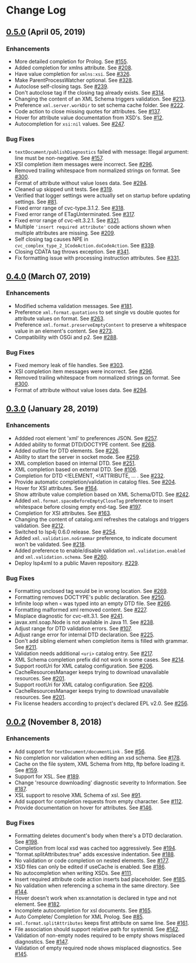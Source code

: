 # Change Log

## [0.5.0](https://github.com/angelozerr/lsp4xml/milestone/5?closed=1) (April 05, 2019)

### Enhancements

* More detailed completion for Prolog. See [#155](https://github.com/angelozerr/lsp4xml/issues/155).
* Added completion for xmlns attribute. See [#208](https://github.com/angelozerr/lsp4xml/issues/208).
* Have value completion for `xmlns:xsi`. See [#326](https://github.com/angelozerr/lsp4xml/issues/326).
* Make ParentProcessWatcher optional. See [#328](https://github.com/angelozerr/lsp4xml/issues/328).
* Autoclose self-closing tags. See [#239](https://github.com/angelozerr/lsp4xml/issues/239).
* Don't autoclose tag if the closing tag already exists. See [#314](https://github.com/angelozerr/lsp4xml/issues/314).
* Changing the content of an XML Schema triggers validation. See [#213](https://github.com/angelozerr/lsp4xml/issues/213).
* Preference `xml.server.workDir` to set schema cache folder. See [#222](https://github.com/angelozerr/lsp4xml/issues/222).
* Code action to close missing quotes for attributes. See [#137](https://github.com/angelozerr/lsp4xml/issues/137).
* Hover for attribute value documentation from XSD's. See [#12](https://github.com/angelozerr/lsp4xml/issues/12).
* Autocompletion for `xsi:nil` values. See [#247](https://github.com/angelozerr/lsp4xml/issues/247).

### Bug Fixes

* `textDocument/publishDiagnostics` failed with message: Illegal argument: line must be non-negative. See [#157](https://github.com/angelozerr/lsp4xml/pull/157).
* XSI completion item messages were incorrect. See [#296](https://github.com/angelozerr/lsp4xml/issues/296).
* Removed trailing whitespace from normalized strings on format. See [#300](https://github.com/angelozerr/lsp4xml/pull/300).
* Format of attribute without value loses data. See [#294](https://github.com/angelozerr/lsp4xml/issues/294).
* Cleaned up skipped unit tests. See [#319](https://github.com/angelozerr/lsp4xml/issues/319).
* Verified that logger settings were actually set on startup before updating settings. See [#81](https://github.com/angelozerr/lsp4xml/issues/81).
* Fixed error range of cvc-type.3.1.2. See [#318](https://github.com/angelozerr/lsp4xml/issues/318).
* Fixed error range of ETagUnterminated. See [#317](https://github.com/angelozerr/lsp4xml/issues/317).
* Fixed error range of cvc-elt.3.2.1. See [#321](https://github.com/angelozerr/lsp4xml/issues/321).
* Multiple `'insert required attribute'` code actions shown when multiple attributes are missing. See [#209](https://github.com/angelozerr/lsp4xml/issues/209).
* Self closing tag causes NPE in `cvc_complex_type_2_1CodeAction.doCodeAction`. See [#339](https://github.com/angelozerr/lsp4xml/issues/339).
* Closing CDATA tag throws exception. See [#341](https://github.com/angelozerr/lsp4xml/issues/341).
* Fix formatting issue with processing instruction attributes. See [#331](https://github.com/angelozerr/lsp4xml/issues/331).
  
## [0.4.0](https://github.com/angelozerr/lsp4xml/milestone/4?closed=1) (March 07, 2019)

### Enhancements

* Modified schema validation messages. See [#181](https://github.com/angelozerr/lsp4xml/issues/181).
* Preference `xml.format.quotations` to set single vs double quotes for attribute values on format. See [#263](https://github.com/angelozerr/lsp4xml/issues/263).
* Preference `xml.format.preserveEmptyContent` to preserve a whitespace value in an element's content. See [#273](https://github.com/angelozerr/lsp4xml/issues/273).
* Compatibility with OSGi and p2. See [#288](https://github.com/angelozerr/lsp4xml/issues/288).

### Bug Fixes

* Fixed memory leak of file handles. See [#303](https://github.com/angelozerr/lsp4xml/pull/303).
* XSI completion item messages were incorrect. See [#296](https://github.com/angelozerr/lsp4xml/issues/296).
* Removed trailing whitespace from normalized strings on format. See [#300](https://github.com/angelozerr/lsp4xml/pull/300).
* Format of attribute without value loses data. See [#294](https://github.com/angelozerr/lsp4xml/issues/294).

## [0.3.0](https://github.com/angelozerr/lsp4xml/milestone/3?closed=1) (January 28, 2019)

### Enhancements

* Addded root element 'xml' to preferences JSON. See [#257](https://github.com/angelozerr/lsp4xml/issues/257).
* Added ability to format DTD/DOCTYPE content. See [#268](https://github.com/angelozerr/lsp4xml/issues/268).
* Added outline for DTD elements. See [#226](https://github.com/angelozerr/lsp4xml/issues/226).
* Ability to start the server in socket mode. See [#259](https://github.com/angelozerr/lsp4xml/pull/259).
* XML completion based on internal DTD. See [#251](https://github.com/angelozerr/lsp4xml/issues/251).
* XML completion based on external DTD. See [#106](https://github.com/angelozerr/lsp4xml/issues/106).
* Completion for DTD <!ELEMENT, <!ATTRIBUTE, ... . See [#232](https://github.com/angelozerr/lsp4xml/issues/232).
* Provide automatic completion/validation in catalog files. See [#204](https://github.com/angelozerr/lsp4xml/issues/204).
* Hover for XSI attributes. See [#164](https://github.com/angelozerr/lsp4xml/issues/164).
* Show attribute value completion based on XML Schema/DTD. See [#242](https://github.com/angelozerr/lsp4xml/issues/242).
* Added `xml.format.spaceBeforeEmptyCloseTag` preference to insert whitespace before closing empty end-tag. See [#197](https://github.com/angelozerr/lsp4xml/issues/197).
* Completion for XSI attributes. See [#163](https://github.com/angelozerr/lsp4xml/issues/163).
* Changing the content of catalog.xml refreshes the catalogs and triggers validation. See [#212](https://github.com/angelozerr/lsp4xml/issues/212).
* Switched to lsp4j 0.6.0 release. See [#254](https://github.com/angelozerr/lsp4xml/issues/254).
* Added `xml.validation.noGrammar` preference, to indicate document won't be validated. See [#218](https://github.com/angelozerr/lsp4xml/issues/218).
* Added preference to enable/disable validation `xml.validation.enabled` and `xml.validation.schema`. See [#260](https://github.com/angelozerr/lsp4xml/issues/260).
* Deploy lsp4xml to a public Maven repository. [#229](https://github.com/angelozerr/lsp4xml/issues/229).

### Bug Fixes

* Formatting unclosed tag would be in wrong location. See [#269](https://github.com/angelozerr/lsp4xml/issues/269).
* Formatting removes DOCTYPE's public declaration. See [#250](https://github.com/angelozerr/lsp4xml/issues/250).
* Infinite loop when `<` was typed into an empty DTD file. See [#266](https://github.com/angelozerr/lsp4xml/issues/266).
* Formatting malformed xml removed content. See [#227](https://github.com/angelozerr/lsp4xml/issues/227).
* Misplace diagnostic for cvc-elt.3.1. See [#241](https://github.com/angelozerr/lsp4xml/issues/241).
* javax.xml.soap.Node is not available in Java 11. See [#238](https://github.com/angelozerr/lsp4xml/issues/238).
* Adjust range for DTD validation errors. See [#107](https://github.com/angelozerr/lsp4xml/issues/107).
* Adjust range error for internal DTD declaration. See [#225](https://github.com/angelozerr/lsp4xml/issues/225).
* Don't add sibling element when completion items is filled with grammar. See [#211](https://github.com/angelozerr/lsp4xml/issues/211).
* Validation needs additional `<uri>` catalog entry. See [#217](https://github.com/angelozerr/lsp4xml/issues/217).
* XML Schema completion prefix did not work in some cases. See [#214](https://github.com/angelozerr/lsp4xml/issues/214).
* Support rootUri for XML catalog configuration. See [#206](https://github.com/angelozerr/lsp4xml/issues/206).
* CacheResourcesManager keeps trying to download unavailable resources. See [#201](https://github.com/angelozerr/lsp4xml/issues/201).
* Support rootUri for XML catalog configuration. See [#206](https://github.com/angelozerr/lsp4xml/issues/206).
* CacheResourcesManager keeps trying to download unavailable resources. See [#201](https://github.com/angelozerr/lsp4xml/issues/201).
* Fix license headers according to project's declared EPL v2.0. See [#256](https://github.com/angelozerr/lsp4xml/issues/256).

## [0.0.2](https://github.com/angelozerr/lsp4xml/milestone/1?closed=1) (November 8, 2018)

### Enhancements

* Add support for `textDocument/documentLink` . See [#56](https://github.com/angelozerr/lsp4xml/issues/56).
* No completion nor validation when editing an xsd schema. See [#178](https://github.com/angelozerr/lsp4xml/issues/178).
* Cache on the file system, XML Schema from http, ftp before loading it. See [#159](https://github.com/angelozerr/lsp4xml/issues/159).
* Support for XSL. See [#189](https://github.com/angelozerr/lsp4xml/issues/189).
* Change 'resource downloading' diagnostic severity to Information. See [#187](https://github.com/angelozerr/lsp4xml/pull/187).
* XSL support to resolve XML Schema of xsl. See [#91](https://github.com/angelozerr/lsp4xml/issues/91).
* Add support for completion requests from empty character. See [#112](https://github.com/angelozerr/lsp4xml/issues/112).
* Provide documentation on hover for attributes. See [#146](https://github.com/angelozerr/lsp4xml/issues/146).

### Bug Fixes

* Formatting deletes document's body when there's a DTD declaration. See [#198](https://github.com/angelozerr/lsp4xml/issues/198).
* Completion from local xsd was cached too aggressively. See [#194](https://github.com/angelozerr/lsp4xml/issues/194).
* "format.splitAttributes:true" adds excessive indentation. See [#188](https://github.com/angelozerr/lsp4xml/issues/188).
* No validation or code completion on nested elements. See [#177](https://github.com/angelozerr/lsp4xml/issues/177).
* XSD files can only be edited if useCache is enabled. See [#186](https://github.com/angelozerr/lsp4xml/issues/186).
* No autocompletion when writing XSDs. See [#111](https://github.com/angelozerr/lsp4xml/issues/111).
* Insert required attribute code action inserts bad placeholder. See [#185](https://github.com/angelozerr/lsp4xml/issues/185).
* No validation when referencing a schema in the same directory. See [#144](https://github.com/angelozerr/lsp4xml/issues/144).
* Hover doesn't work when xs:annotation is declared in type and not element. See [#182](https://github.com/angelozerr/lsp4xml/issues/182).
* Incomplete autocompletion for xsl documents. See [#165](https://github.com/angelozerr/lsp4xml/issues/165).
* Auto Complete/ Completion for XML Prolog. See [#85](https://github.com/angelozerr/lsp4xml/issues/85).
* `xml.format.splitAttributes` keeps first attribute on same line. See [#161](https://github.com/angelozerr/lsp4xml/pull/161).
* File association should support relative path for systemId. See [#142](https://github.com/angelozerr/lsp4xml/issues/142).
* Validation of non-empty nodes required to be empty shows misplaced diagnostics. See [#147](https://github.com/angelozerr/lsp4xml/issues/147).
* Validation of empty required node shows misplaced diagnostics. See [#145](https://github.com/angelozerr/lsp4xml/issues/145).